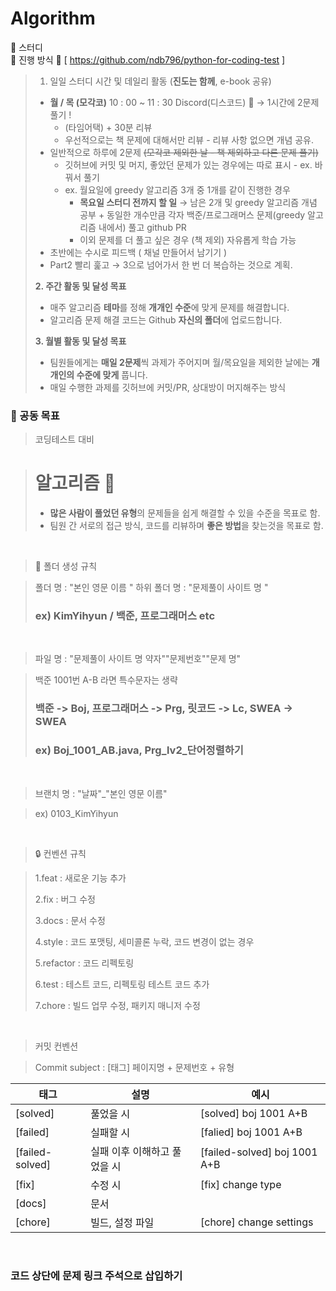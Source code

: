 # Algorithm

📕 스터디
<br/>
💭 진행 방식 👀 [ https://github.com/ndb796/python-for-coding-test ]
> 1. 일일 스터디 시간 및 데일리 활동 (**진도는 함께**, e-book 공유)
> 
> - **월 / 목 (모각코)** 10 : 00 ~ 11 : 30 Discord(디스코드) 🧠 → 1시간에 2문제 풀기 !
>     - (타임어택) + 30분 리뷰
>     - 우선적으로는 책 문제에 대해서만 리뷰 - 리뷰 사항 없으면 개념 공유.
> - 일반적으로 하루에 2문제 ~~(모각코 제외한 날 - 책 제외하고 다른 문제 풀기)~~
>     - 깃허브에 커밋 및 머지, 좋았던 문제가 있는 경우에는 따로 표시 - ex. 바꿔서 풀기
>     - ex. 월요일에 greedy 알고리즘 3개 중 1개를 같이 진행한 경우
>         - **목요일 스터디 전까지 할 일** → 남은 2개 및 greedy 알고리즘 개념 공부 + 동일한 개수만큼 각자 백준/프로그래머스 문제(greedy 알고리즘 내에서) 풀고 github PR
>         - 이외 문제를 더 풀고 싶은 경우 (책 제외) 자유롭게 학습 가능
> - 초반에는 수시로 피드백 ( 채널 만들어서 남기기 )
> - Part2 빨리 훑고 → 3으로 넘어가서 한 번 더 복습하는 것으로 계획.
> 
> **2. 주간 활동 및 달성 목표**
> 
> - 매주 알고리즘 **테마**를 정해 **개개인 수준**에 맞게 문제를 해결합니다.
> - 알고리즘 문제 해결 코드는 Github **자신의 폴더**에 업로드합니다.
> 
> **3. 월별 활동 및 달성 목표**
> 
> - 팀원들에게는 **매일 2문제**씩 과제가 주어지며 월/목요일을 제외한 날에는 **개개인의 수준에 맞게** 풉니다.
> - 매일 수행한 과제를 깃허브에 커밋/PR, 상대방이 머지해주는 방식

### 💭 공동 목표

> 코딩테스트 대비
> 

> # 알고리즘 🏁
> 
> - **많은 사람이 풀었던 유형**의 문제들을 쉽게 해결할 수 있을 수준을 목표로 함.
> - 팀원 간 서로의 접근 방식, 코드를 리뷰하며 **좋은 방법**을 찾는것을 목표로 함.

<br>

> 💾 폴더 생성 규칙
> 

> 폴더 명 : "본인 영문 이름 "
하위 폴더 명 : "문제풀이 사이트 명 "
> 
> 
> ### ex) KimYihyun / 백준, 프로그래머스 etc
> 

<br>

> 파일 명 : "문제풀이 사이트 명 약자""문제번호""문제 명"
> 

> 백준 1001번 A-B 라면 특수문자는 생략
> 
> 
> ### 백준 -> Boj, 프로그래머스 -> Prg, 릿코드 -> Lc, SWEA -> SWEA
> 
> ### ex) Boj_1001_AB.java, Prg_lv2_단어정렬하기
> 

<br>

> 브랜치 명 : "날짜"_"본인 영문 이름"
> 

> ex) 0103_KimYihyun
> 

<br>

> 🔒 컨벤션 규칙
> 

> 1.feat : 새로운 기능 추가
> 
> 
> 2.fix : 버그 수정
> 
> 3.docs : 문서 수정
> 
> 4.style : 코드 포맷팅, 세미콜론 누락, 코드 변경이 없는 경우
> 
> 5.refactor : 코드 리펙토링
> 
> 6.test : 테스트 코드, 리펙토링 테스트 코드 추가
> 
> 7.chore : 빌드 업무 수정, 패키지 매니저 수정
> 

<br>

> 커밋 컨벤션
> 

> Commit subject : [태그] 페이지명 + 문제번호 + 유형
> 

| 태그 | 설명 | 예시 |
| --- | --- | --- |
| [solved] | 풀었을 시 | [solved] boj 1001 A+B |
| [failed] | 실패할 시 | [falied] boj 1001 A+B |
| [failed-solved] | 실패 이후 이해하고 풀었을 시 | [failed-solved] boj 1001 A+B |
| [fix] | 수정 시 | [fix] change type |
| [docs] | 문서 |  |
| [chore] | 빌드, 설정 파일 | [chore] change settings |

<br>

### 코드 상단에 문제 링크 주석으로 삽입하기
